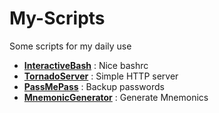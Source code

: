 # My-Scripts
Some scripts for my daily use

* **[InteractiveBash](https://github.com/machineydv/My-Scripts/tree/master/InteractiveBash)** : Nice bashrc
* **[TornadoServer](https://github.com/machineydv/My-Scripts/tree/master/TornadoServer)** : Simple HTTP server
* **[PassMePass](https://github.com/machineydv/My-Scripts/tree/master/PassMePass)** : Backup passwords
* **[MnemonicGenerator](https://github.com/machineydv/My-Scripts/tree/master/MnemonicGenerator)** : Generate Mnemonics
